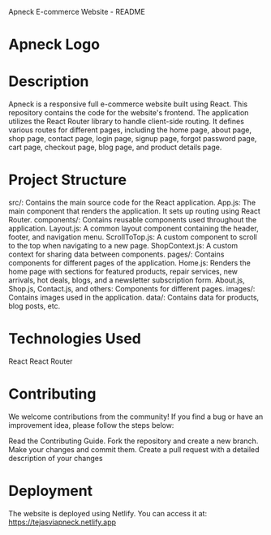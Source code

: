 Apneck E-commerce Website - README
# Apneck Logo

# Description
Apneck is a responsive full e-commerce website built using React. This repository contains the code for the website's frontend. The application utilizes the React Router library to handle client-side routing. It defines various routes for different pages, including the home page, about page, shop page, contact page, login page, signup page, forgot password page, cart page, checkout page, blog page, and product details page.

# Project Structure

src/: Contains the main source code for the React application.
App.js: The main component that renders the application. It sets up routing using React Router.
components/: Contains reusable components used throughout the application.
Layout.js: A common layout component containing the header, footer, and navigation menu.
ScrollToTop.js: A custom component to scroll to the top when navigating to a new page.
ShopContext.js: A custom context for sharing data between components.
pages/: Contains components for different pages of the application.
Home.js: Renders the home page with sections for featured products, repair services, new arrivals, hot deals, blogs, and a newsletter subscription form.
About.js, Shop.js, Contact.js, and others: Components for different pages.
images/: Contains images used in the application.
data/: Contains data for products, blog posts, etc.

# Technologies Used
React
React Router

# Contributing
We welcome contributions from the community! If you find a bug or have an improvement idea, please follow the steps below:

Read the Contributing Guide.
Fork the repository and create a new branch.
Make your changes and commit them.
Create a pull request with a detailed description of your changes

# Deployment

The website is deployed using Netlify. You can access it at: https://tejasviapneck.netlify.app
